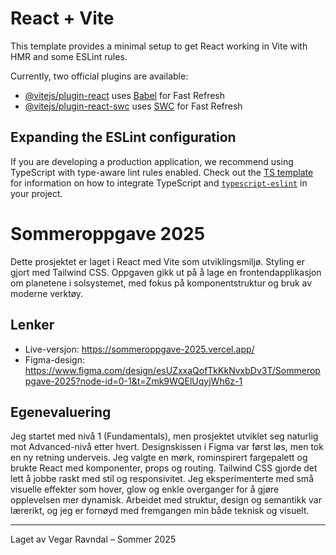 # React + Vite

This template provides a minimal setup to get React working in Vite with HMR and some ESLint rules.

Currently, two official plugins are available:

- [@vitejs/plugin-react](https://github.com/vitejs/vite-plugin-react/blob/main/packages/plugin-react) uses [Babel](https://babeljs.io/) for Fast Refresh
- [@vitejs/plugin-react-swc](https://github.com/vitejs/vite-plugin-react/blob/main/packages/plugin-react-swc) uses [SWC](https://swc.rs/) for Fast Refresh

## Expanding the ESLint configuration

If you are developing a production application, we recommend using TypeScript with type-aware lint rules enabled. Check out the [TS template](https://github.com/vitejs/vite/tree/main/packages/create-vite/template-react-ts) for information on how to integrate TypeScript and [`typescript-eslint`](https://typescript-eslint.io) in your project.

# Sommeroppgave 2025

Dette prosjektet er laget i React med Vite som utviklingsmiljø. Styling er gjort med Tailwind CSS. Oppgaven gikk ut på å lage en frontendapplikasjon om planetene i solsystemet, med fokus på komponentstruktur og bruk av moderne verktøy.

## Lenker

- Live-versjon: https://sommeroppgave-2025.vercel.app/
- Figma-design: https://www.figma.com/design/esUZxxaQofTkKkNvxbDv3T/Sommeroppgave-2025?node-id=0-1&t=Zmk9WQElUqyjWh6z-1

## Egenevaluering

Jeg startet med nivå 1 (Fundamentals), men prosjektet utviklet seg naturlig mot Advanced-nivå etter hvert. Designskissen i Figma var først løs, men tok en ny retning underveis. Jeg valgte en mørk, rominspirert fargepalett og brukte React med komponenter, props og routing. Tailwind CSS gjorde det lett å jobbe raskt med stil og responsivitet. Jeg eksperimenterte med små visuelle effekter som hover, glow og enkle overganger for å gjøre opplevelsen mer dynamisk. Arbeidet med struktur, design og semantikk var lærerikt, og jeg er fornøyd med fremgangen min både teknisk og visuelt.

---

Laget av Vegar Ravndal – Sommer 2025
